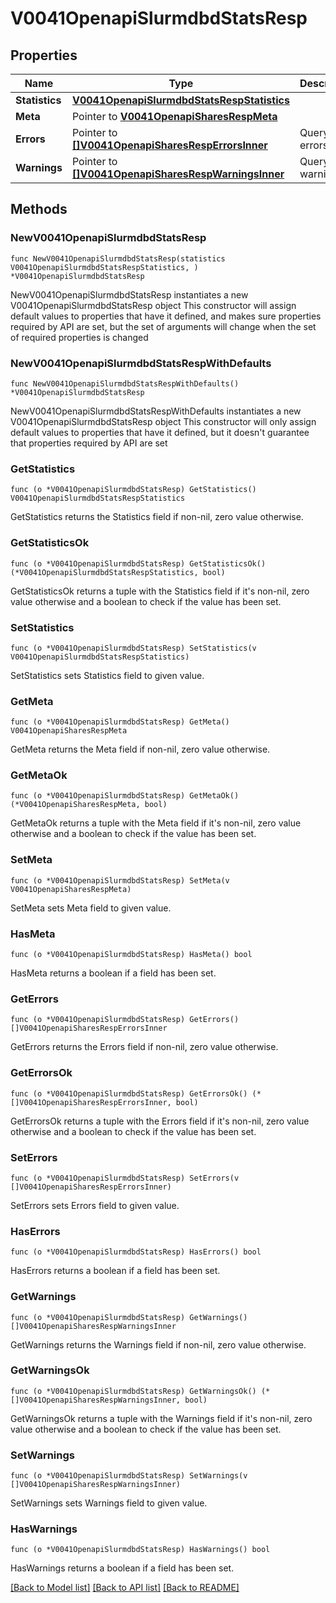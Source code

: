 # V0041OpenapiSlurmdbdStatsResp

## Properties

Name | Type | Description | Notes
------------ | ------------- | ------------- | -------------
**Statistics** | [**V0041OpenapiSlurmdbdStatsRespStatistics**](V0041OpenapiSlurmdbdStatsRespStatistics.md) |  | 
**Meta** | Pointer to [**V0041OpenapiSharesRespMeta**](V0041OpenapiSharesRespMeta.md) |  | [optional] 
**Errors** | Pointer to [**[]V0041OpenapiSharesRespErrorsInner**](V0041OpenapiSharesRespErrorsInner.md) | Query errors | [optional] 
**Warnings** | Pointer to [**[]V0041OpenapiSharesRespWarningsInner**](V0041OpenapiSharesRespWarningsInner.md) | Query warnings | [optional] 

## Methods

### NewV0041OpenapiSlurmdbdStatsResp

`func NewV0041OpenapiSlurmdbdStatsResp(statistics V0041OpenapiSlurmdbdStatsRespStatistics, ) *V0041OpenapiSlurmdbdStatsResp`

NewV0041OpenapiSlurmdbdStatsResp instantiates a new V0041OpenapiSlurmdbdStatsResp object
This constructor will assign default values to properties that have it defined,
and makes sure properties required by API are set, but the set of arguments
will change when the set of required properties is changed

### NewV0041OpenapiSlurmdbdStatsRespWithDefaults

`func NewV0041OpenapiSlurmdbdStatsRespWithDefaults() *V0041OpenapiSlurmdbdStatsResp`

NewV0041OpenapiSlurmdbdStatsRespWithDefaults instantiates a new V0041OpenapiSlurmdbdStatsResp object
This constructor will only assign default values to properties that have it defined,
but it doesn't guarantee that properties required by API are set

### GetStatistics

`func (o *V0041OpenapiSlurmdbdStatsResp) GetStatistics() V0041OpenapiSlurmdbdStatsRespStatistics`

GetStatistics returns the Statistics field if non-nil, zero value otherwise.

### GetStatisticsOk

`func (o *V0041OpenapiSlurmdbdStatsResp) GetStatisticsOk() (*V0041OpenapiSlurmdbdStatsRespStatistics, bool)`

GetStatisticsOk returns a tuple with the Statistics field if it's non-nil, zero value otherwise
and a boolean to check if the value has been set.

### SetStatistics

`func (o *V0041OpenapiSlurmdbdStatsResp) SetStatistics(v V0041OpenapiSlurmdbdStatsRespStatistics)`

SetStatistics sets Statistics field to given value.


### GetMeta

`func (o *V0041OpenapiSlurmdbdStatsResp) GetMeta() V0041OpenapiSharesRespMeta`

GetMeta returns the Meta field if non-nil, zero value otherwise.

### GetMetaOk

`func (o *V0041OpenapiSlurmdbdStatsResp) GetMetaOk() (*V0041OpenapiSharesRespMeta, bool)`

GetMetaOk returns a tuple with the Meta field if it's non-nil, zero value otherwise
and a boolean to check if the value has been set.

### SetMeta

`func (o *V0041OpenapiSlurmdbdStatsResp) SetMeta(v V0041OpenapiSharesRespMeta)`

SetMeta sets Meta field to given value.

### HasMeta

`func (o *V0041OpenapiSlurmdbdStatsResp) HasMeta() bool`

HasMeta returns a boolean if a field has been set.

### GetErrors

`func (o *V0041OpenapiSlurmdbdStatsResp) GetErrors() []V0041OpenapiSharesRespErrorsInner`

GetErrors returns the Errors field if non-nil, zero value otherwise.

### GetErrorsOk

`func (o *V0041OpenapiSlurmdbdStatsResp) GetErrorsOk() (*[]V0041OpenapiSharesRespErrorsInner, bool)`

GetErrorsOk returns a tuple with the Errors field if it's non-nil, zero value otherwise
and a boolean to check if the value has been set.

### SetErrors

`func (o *V0041OpenapiSlurmdbdStatsResp) SetErrors(v []V0041OpenapiSharesRespErrorsInner)`

SetErrors sets Errors field to given value.

### HasErrors

`func (o *V0041OpenapiSlurmdbdStatsResp) HasErrors() bool`

HasErrors returns a boolean if a field has been set.

### GetWarnings

`func (o *V0041OpenapiSlurmdbdStatsResp) GetWarnings() []V0041OpenapiSharesRespWarningsInner`

GetWarnings returns the Warnings field if non-nil, zero value otherwise.

### GetWarningsOk

`func (o *V0041OpenapiSlurmdbdStatsResp) GetWarningsOk() (*[]V0041OpenapiSharesRespWarningsInner, bool)`

GetWarningsOk returns a tuple with the Warnings field if it's non-nil, zero value otherwise
and a boolean to check if the value has been set.

### SetWarnings

`func (o *V0041OpenapiSlurmdbdStatsResp) SetWarnings(v []V0041OpenapiSharesRespWarningsInner)`

SetWarnings sets Warnings field to given value.

### HasWarnings

`func (o *V0041OpenapiSlurmdbdStatsResp) HasWarnings() bool`

HasWarnings returns a boolean if a field has been set.


[[Back to Model list]](../README.md#documentation-for-models) [[Back to API list]](../README.md#documentation-for-api-endpoints) [[Back to README]](../README.md)


